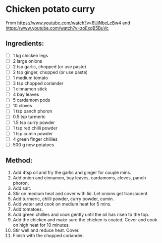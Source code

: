 # Chicken potato curry
From https://www.youtube.com/watch?v=8UjNbeLcBw4 and https://www.youtube.com/watch?v=zoExqB5BuVc


## Ingredients:
- [ ] 1 kg chicken legs
- [ ] 2 large onions
- [ ] 2 tsp garlic, chopped (or use paste)
- [ ] 2 tsp ginger, chopped (or use paste)
- [ ] 1 medium tomato
- [ ] 3 tsp chopped coriander
- [ ] 1 cinnamon stick
- [ ] 4 bay leaves
- [ ] 5 cardamom pods
- [ ] 10 cloves
- [ ] 1 tsp panch phoron
- [ ] 0.5 tsp turmeric
- [ ] 1.5 tsp curry powder
- [ ] 1 tsp red chilli powder
- [ ] 1 tsp cumin powder
- [ ] 4 green finger chillies
- [ ] 500 g new potatoes

## Method:
1. Add 4tsp oil and fry the garlic and ginger for couple mins.
2. Add onion and cinnamon, bay leaves,  cardamoms, cloves, panch phoron.
3. Add salt.
4. Stir on medium heat and cover with lid. Let onions get translucent.
5. Add turmeric, chilli powder, curry powder, cumin.
6. Add water and cook on medium heat for 5 mins.
7. Add tomatoes.
8. Add green chillies and cook gently until the oil has risen to the top.
9. Add the chicken and make sure the chicken is coated. Cover and cook on high heat for 10 minutes.
10. Stir well and reduce heat. Cover.
11. Finish with the chopped coriander.
